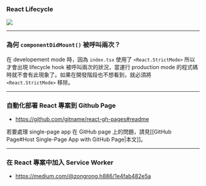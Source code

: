 ### React Lifecycle

![](<https://raw.githubusercontent.com/Jamison-Chen/KM-software/master/img/react-lifecycle.png>)

---

### 為何 `componentDidMount()` 被呼叫兩次？

在 developement mode 時，因為 `index.tsx` 使用了 `<React.StrictMode>` 所以才會出現 lifecycle hook 被呼叫兩次的狀況，當運行 production mode 的程式碼時就不會有此現象了。如果在開發階段也不想看到，就必須將 `<React.StrictMode>` 移除。

---

### 自動化部署 React 專案到 Github Page

- <https://github.com/gitname/react-gh-pages#readme>

若要處理 single-page app 在 GitHub page 上的問題，請見[[GitHub Page#Host Single-Page App with GitHub Page|本文]]。

---

### 在 React 專案中加入 Service Worker

- <https://medium.com/@zongrong.h886/1e4fab482e5a>
